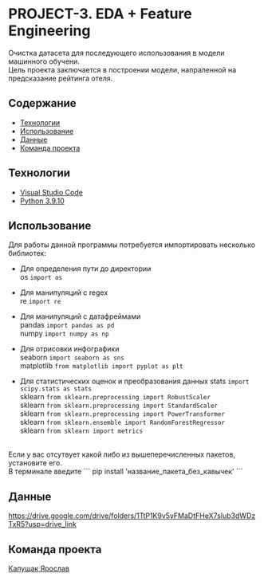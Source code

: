 # PROJECT-3. EDA + Feature Engineering
Очистка датасета для последующего использования в модели машинного обучени.  <br>
Цель проекта заключается в построении модели, напраленной на предсказание рейтинга отеля. 

## Содержание
- [Технологии](#технологии)
- [Использование](#Использование)
- [Данные](#Данные)
- [Команда проекта](#команда-проекта)

## Технологии
- [Visual Studio Code](https://code.visualstudio.com/)
- [Python 3.9.10](https://www.python.org/downloads/release/python-3910/)



## Использование
Для работы данной программы потребуется импортировать несколько библиотек: <br>
- Для определения пути до директории <br>
os ``` import os ``` <br>

- Для манипуляций с regex <br>
re ``` import re ``` <br>

- Для манипуляций с датафреймами <br>
pandas ``` import pandas as pd ``` <br>
numpy ``` import numpy as np ``` <br>

- Для отрисовки инфографики<br>
seaborn ``` import seaborn as sns ``` <br>
matplotlib ```from matplotlib import pyplot as plt``` <br>

- Для статистических оценок и преобразования данных
stats ``` import scipy.stats as stats ``` <br>
sklearn ``` from sklearn.preprocessing import RobustScaler ``` <br>
sklearn ``` from sklearn.preprocessing import StandardScaler ``` <br>
sklearn ``` from sklearn.preprocessing import PowerTransformer ``` <br>
sklearn ``` from sklearn.ensemble import RandomForestRegressor ``` <br>
sklearn ``` from sklearn import metrics ``` <br>
  
<br>
Если у вас отсутвует какой либо из вышеперечисленных пакетов, установите его. <br>
В терминале введите ``` pip install 'название_пакета_без_кавычек' ```<br>

## Данные

https://drive.google.com/drive/folders/1TtP1K9v5yFMaDtFHeX7sIub3dWDzTxR5?usp=drive_link

## Команда проекта

[Капущак Ярослав](https://github.com/YarikKa2)

